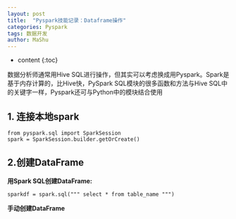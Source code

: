 ```yaml
---
layout: post
title:  "Pyspark技能记录：Dataframe操作"
categories: Pyspark
tags: 数据开发
author: MaShu
---
```


* content
{:toc}

数据分析师通常用Hive SQL进行操作，但其实可以考虑换成用Pyspark。Spark是基于内存计算的，比Hive快，PySpark SQL模块的很多函数和方法与Hive SQL中的关键字一样，Pyspark还可与Python中的模块结合使用
## 1. 连接本地spark
```
from pyspark.sql import SparkSession
spark = SparkSession.builder.getOrCreate()
```
## 2.创建DataFrame
**用Spark SQL创建DataFrame:**
```
sparkdf = spark.sql(""" select * from table_name """)
```
**手动创建DataFrame**
